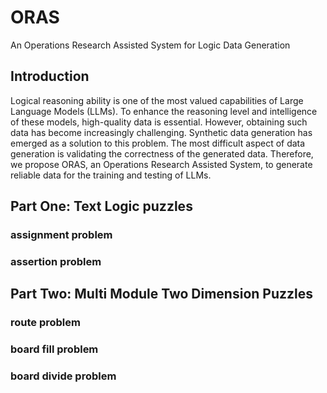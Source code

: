 # ORAS 

An Operations Research Assisted System for Logic Data Generation

## Introduction

Logical reasoning ability is one of the most valued capabilities of Large Language Models (LLMs). 
To enhance the reasoning level and intelligence of these models, high-quality data is essential. 
However, obtaining such data has become increasingly challenging.
Synthetic data generation has emerged as a solution to this problem. 
The most difficult aspect of data generation is validating the correctness of the generated data.
Therefore, we propose ORAS, an Operations Research Assisted System, to generate reliable data for the training and testing of LLMs.

## Part One: Text Logic puzzles

### assignment problem

### assertion problem

## Part Two: Multi Module Two Dimension Puzzles

### route problem

### board fill problem

### board divide problem
